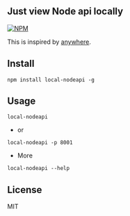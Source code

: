 Just view Node api locally
------------

[![NPM](https://nodei.co/npm/local-nodeapi.png?downloads=true&stars=true)](https://nodei.co/npm/local-nodeapi/)

This is inspired by [anywhere](https://github.com/JacksonTian/anywhere).

## Install

	npm install local-nodeapi -g

## Usage

```
local-nodeapi
```

* or

```
local-nodeapi -p 8001
```

* More

```
local-nodeapi --help
```

## License

MIT